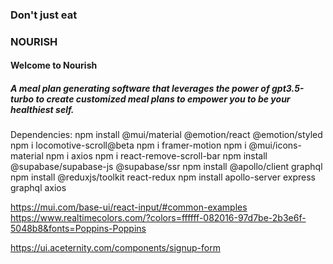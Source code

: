 ### Don't just eat
### NOURISH

#### Welcome to Nourish
##### A meal plan generating software that leverages the power of gpt3.5-turbo to create customized meal plans to empower you to be your healthiest self. 





Dependencies:
npm install @mui/material @emotion/react @emotion/styled
npm i locomotive-scroll@beta
npm i framer-motion
 npm i @mui/icons-material
npm i axios
npm i react-remove-scroll-bar
npm install @supabase/supabase-js @supabase/ssr
npm install @apollo/client graphql
npm install @reduxjs/toolkit react-redux
npm install apollo-server express graphql axios


 https://mui.com/base-ui/react-input/#common-examples
 https://www.realtimecolors.com/?colors=ffffff-082016-97d7be-2b3e6f-5048b8&fonts=Poppins-Poppins

 https://ui.aceternity.com/components/signup-form


